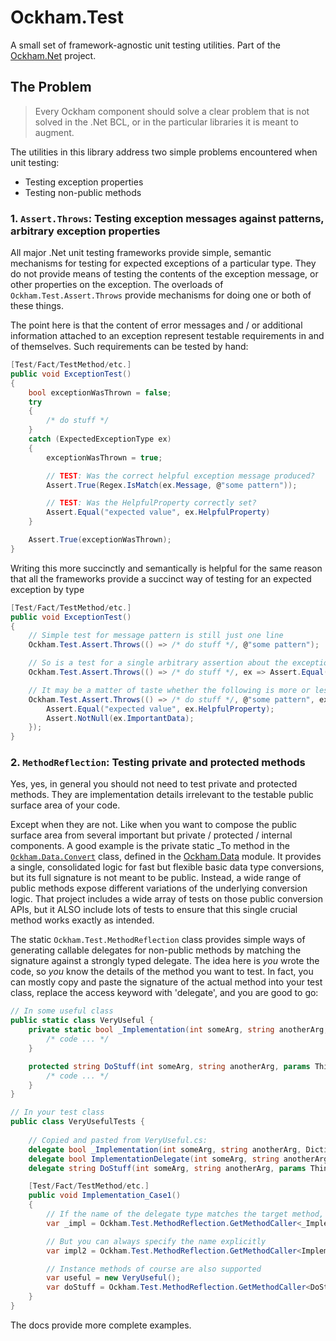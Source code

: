 # Ockham.Test
A small set of framework-agnostic unit testing utilities. Part of the [Ockham.Net](https://github.com/mallowfields/ockham.net) project.
  
## The Problem
> Every Ockham component should solve a clear problem that is not solved in the .Net BCL, or in the particular libraries it is meant to augment. 

The utilities in this library address two simple problems encountered when unit testing: 
  - Testing exception properties 
  - Testing non-public methods

### 1. `Assert.Throws`: Testing exception messages against patterns, arbitrary exception properties ###
All major .Net unit testing frameworks provide simple, semantic mechanisms for testing for expected exceptions
of a particular type. They do not provide means of testing the contents of the exception message, or other 
properties on the exception. The overloads of `Ockham.Test.Assert.Throws` provide mechanisms for doing one or both of these things.

The point here is that the content of error messages and / or additional information attached to an exception
represent testable requirements in and of themselves. Such requirements can be tested by hand:

```C#
[Test/Fact/TestMethod/etc.]
public void ExceptionTest() 
{
    bool exceptionWasThrown = false;
    try 
    {
        /* do stuff */
    } 
    catch (ExpectedExceptionType ex) 
    {
        exceptionWasThrown = true;

        // TEST: Was the correct helpful exception message produced?
        Assert.True(Regex.IsMatch(ex.Message, @"some pattern"));

        // TEST: Was the HelpfulProperty correctly set?
        Assert.Equal("expected value", ex.HelpfulProperty)
    }

    Assert.True(exceptionWasThrown); 
}
```

Writing this more succinctly and semantically is helpful for the same reason that all the frameworks provide 
a succinct way of testing for an expected exception by type
 
```C#
[Test/Fact/TestMethod/etc.]
public void ExceptionTest() 
{
    // Simple test for message pattern is still just one line
    Ockham.Test.Assert.Throws(() => /* do stuff */, @"some pattern");

    // So is a test for a single arbitrary assertion about the exception itself
    Ockham.Test.Assert.Throws(() => /* do stuff */, ex => Assert.Equal("expected value", ex.HelpfulProperty));

    // It may be a matter of taste whether the following is more or less "readable" than the long form:
    Ockham.Test.Assert.Throws(() => /* do stuff */, @"some pattern", ex => {
        Assert.Equal("expected value", ex.HelpfulProperty);
        Assert.NotNull(ex.ImportantData);
    });
}
```

### 2. `MethodReflection`: Testing private and protected methods ###
Yes, yes, in general you should not need to test private and protected methods. They are 
implementation details irrelevant to the testable public surface area of your code. 

Except when they are not. Like when you want to compose the public surface area from 
several important but private / protected / internal components. A good example is the private static 
\_To method in the [`Ockham.Data.Convert`](https://github.com/joshua-honig/ockham.net.data/blob/master/src/src/Convert/Convert_Core.cs) class, defined in the [Ockham.Data](https://github.com/joshua-honig/ockham.net.data) module. It provides a single, consolidated logic for fast but flexible basic data type conversions, but its full signature is not meant to be public. Instead, 
a wide range of public methods expose different variations of the underlying conversion logic. 
That project includes a wide array of tests on those public conversion APIs, but it ALSO include
lots of tests to ensure that this single crucial method works exactly as intended. 

The static `Ockham.Test.MethodReflection` class provides simple ways of generating callable delegates for
non-public methods by matching the signature against a strongly typed delegate. The idea here is *you* wrote the code, so *you* 
know the details of the method you want to test. In fact, you can mostly copy and paste the signature of the 
actual method into your test class, replace the access keyword with 'delegate', and you are good to go:

```C#
// In some useful class
public static class VeryUseful {
    private static bool _Implementation(int someArg, string anotherArg, Dictionary<long, Thing> thingMap, out failureMessage) {
        /* code ... */
    }

    protected string DoStuff(int someArg, string anotherArg, params Thing[] things) {
        /* code ... */
    }
}

// In your test class
public class VeryUsefulTests {
    
    // Copied and pasted from VeryUseful.cs:
    delegate bool _Implementation(int someArg, string anotherArg, Dictionary<long, Thing> thingMap, out failureMessage);
    delegate bool ImplementationDelegate(int someArg, string anotherArg, Dictionary<long, Thing> thingMap, out failureMessage);
    delegate string DoStuff(int someArg, string anotherArg, params Thing[] things);

    [Test/Fact/TestMethod/etc.]
    public void Implementation_Case1() 
    {
        // If the name of the delegate type matches the target method, you don't need to provide the name
        var _impl = Ockham.Test.MethodReflection.GetMethodCaller<_Implementation, VeryUseful>();

        // But you can always specify the name explicitly
        var impl2 = Ockham.Test.MethodReflection.GetMethodCaller<ImplementationDelegate, VeryUseful>("_Implementation");

        // Instance methods of course are also supported
        var useful = new VeryUseful();
        var doStuff = Ockham.Test.MethodReflection.GetMethodCaller<DoStuff, VeryUseful>(useful);
    }
}
```

The docs provide more complete examples.
